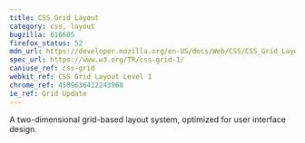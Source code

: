 ```yaml
---
title: CSS Grid Layout
category: css, layout
bugzilla: 616605
firefox_status: 52
mdn_url: https://developer.mozilla.org/en-US/docs/Web/CSS/CSS_Grid_Layout
spec_url: https://www.w3.org/TR/css-grid-1/
caniuse_ref: css-grid
webkit_ref: CSS Grid Layout Level 1
chrome_ref: 4589636412243968
ie_ref: Grid Update
---
```


A two-dimensional grid-based layout system, optimized for user interface design.
